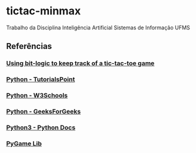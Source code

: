 # tictac-minmax
Trabalho da Disciplina Inteligência Artificial Sistemas de Informação UFMS


## Referências

### [Using bit-logic to keep track of a tic-tac-toe game](https://codepen.io/labiej/post/using-bit-logic-to-keep-track-of-a-tic-tac-toe-game)

### [Python - TutorialsPoint](https://www.tutorialspoint.com/python/index.htm)

### [Python - W3Schools](https://www.w3schools.com/python/)

### [Python - GeeksForGeeks](https://www.geeksforgeeks.org/python-programming-language/)

### [Python3 - Python Docs](https://docs.python.org/3/)

### [PyGame Lib](https://www.pygame.org/wiki/)